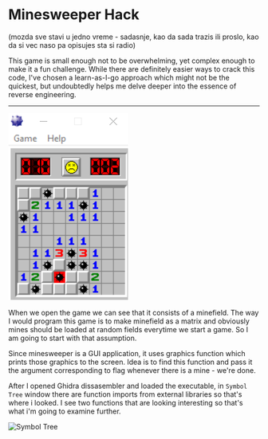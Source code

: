 # Minesweeper Hack

(mozda sve stavi u jedno vreme - sadasnje, kao da sada trazis ili proslo, kao da si vec naso pa opisujes sta si radio)

This game is small enough not to be overwhelming, yet complex enough to make it a fun challenge.
While there are definitely easier ways to crack this code, I've chosen a learn-as-I-go approach which might not be the quickest, but undoubtedly helps me delve deeper into the essence of reverse engineering.

***

![Minesweeper](https://raw.githubusercontent.com/realbugdigger/MinesweeperHack/main/Minesweeper.png?token=GHSAT0AAAAAACFEL5XOPJEADLBVUVRCZ2FMZGZGV5Q)

When we open the game we can see that it consists of a minefield. 
The way I would program this game is to make minefield as a matrix and obviously mines should be loaded at random fields everytime we start a game.
So I am going to start with that assumption.

Since minesweeper is a GUI application, it uses graphics function which prints those graphics to the screen.
Idea is to find this function and pass it the argument corresponding to flag whenever there is a mine - we're done.

After I opened Ghidra dissasembler and loaded the executable, in `Symbol Tree` window there are function imports from external libraries so that's where i looked.
I see two functions that are looking interesting so that's what i'm going to examine further.

![Symbol Tree]()


